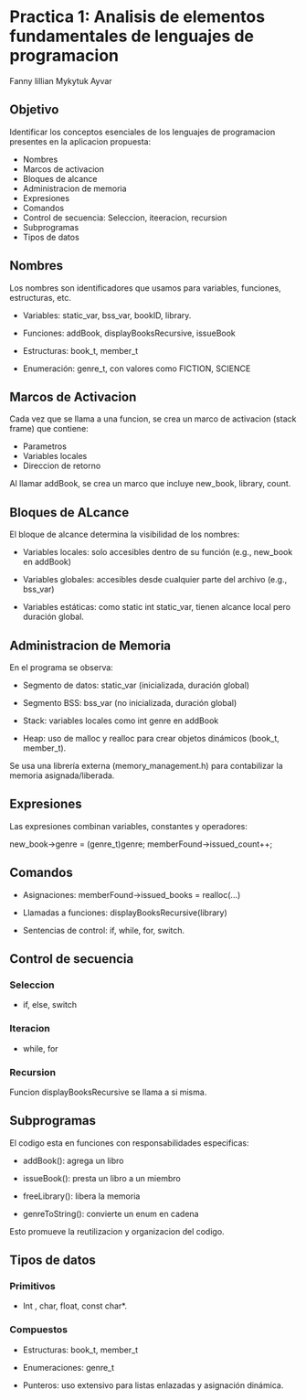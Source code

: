 # Practica 1: Analisis de elementos fundamentales de lenguajes de programacion

Fanny lillian Mykytuk Ayvar

## Objetivo

Identificar los conceptos esenciales de los lenguajes de programacion presentes en la aplicacion propuesta:

* Nombres
* Marcos de activacion
* Bloques de alcance
* Administracion de memoria
* Expresiones
* Comandos
* Control de secuencia: Seleccion, iteeracion, recursion
* Subprogramas
* Tipos de datos

## Nombres

Los nombres son identificadores que usamos para variables, funciones, estructuras, etc.

* Variables: static_var, bss_var, bookID, library.
  
* Funciones: addBook, displayBooksRecursive, issueBook
  
* Estructuras: book_t, member_t
  
* Enumeración: genre_t, con valores como FICTION, SCIENCE

## Marcos de Activacion

Cada vez que se llama a una funcion, se crea un marco de activacion (stack frame) que contiene:

* Parametros
* Variables locales
* Direccion de retorno

Al llamar addBook, se crea un marco que incluye new_book, library, count.

## Bloques de ALcance

El bloque de alcance determina la visibilidad de los nombres:

* Variables locales: solo accesibles dentro de su función (e.g., new_book en addBook)
  
* Variables globales: accesibles desde cualquier parte del archivo (e.g., bss_var)

* Variables estáticas: como static int static_var, tienen alcance local pero duración global.

## Administracion de Memoria

En el programa se observa:

* Segmento de datos: static_var (inicializada, duración global)

* Segmento BSS: bss_var (no inicializada, duración global)

* Stack: variables locales como int genre en addBook

* Heap: uso de malloc y realloc para crear objetos dinámicos (book_t, member_t).

Se usa una librería externa (memory_management.h) para contabilizar la memoria asignada/liberada.

## Expresiones

Las expresiones combinan variables, constantes y operadores:

new_book->genre = (genre_t)genre;
memberFound->issued_count++;

## Comandos

* Asignaciones: memberFound->issued_books = realloc(...)

* Llamadas a funciones: displayBooksRecursive(library)

* Sentencias de control: if, while, for, switch.

## Control de secuencia

### Seleccion

* if, else, switch

### Iteracion

* while, for

### Recursion

Funcion displayBooksRecursive se llama a si misma.

## Subprogramas

El codigo esta en funciones con responsabilidades especificas:

* addBook(): agrega un libro

* issueBook(): presta un libro a un miembro

* freeLibrary(): libera la memoria

* genreToString(): convierte un enum en cadena

Esto promueve la reutilizacion y organizacion del codigo.

## Tipos de datos

### Primitivos

* Int , char, float, const char*.

### Compuestos

* Estructuras: book_t, member_t

* Enumeraciones: genre_t

* Punteros: uso extensivo para listas enlazadas y asignación dinámica.
